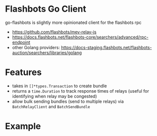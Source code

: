 # Flashbots Go Client

go-flashbots is slightly more opinionated client for the flashbots rpc

* https://github.com/flashbots/mev-relay-js
* https://docs.flashbots.net/flashbots-core/searchers/advanced/rpc-endpoint
* other Golang providers: https://docs-staging.flashbots.net/flashbots-auction/searchers/libraries/golang

# Features

* takes in `[]*types.Transaction` to create bundle
* returns a `time.Duration` to track response times of relays (useful for identifying when relay may be congested)
* allow bulk sending bundles (send to multiple relays) via `BatchRelayClient` and `BatchSendBundle`

# Example